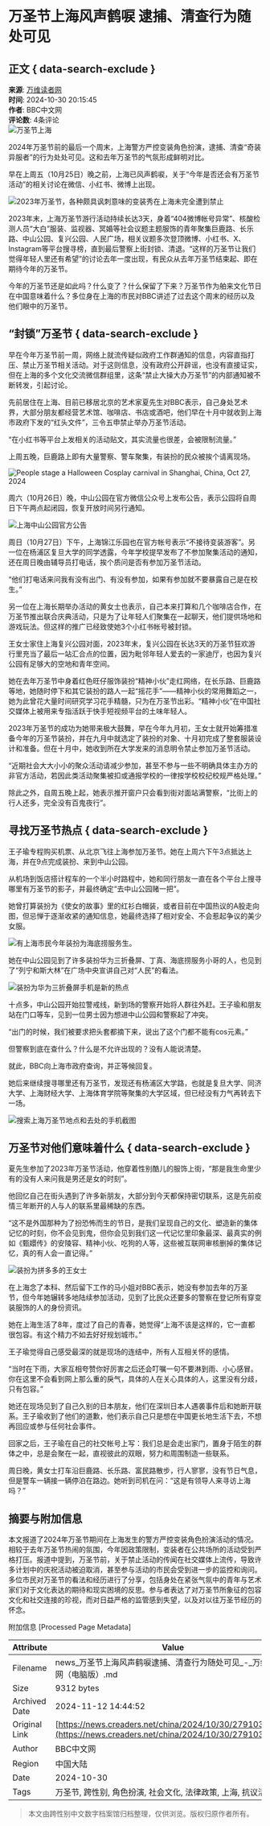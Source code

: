 # 万圣节上海风声鹤唳 逮捕、清查行为随处可见

## 正文 { data-search-exclude }


**来源**: [万维读者网](https://www.creaders.net)  
**时间**: 2024-10-30 20:15:45  
**作者**: BBC中文网  
**评论数**: 4条评论  
![万圣节上海](https://pub.creaders.net/images/n103.gif)

2024年万圣节前的最后一个周末，上海警方严控变装角色扮演，逮捕、清查“奇装异服者”的行为处处可见。这和去年万圣节的气氛形成鲜明对比。

早在上周五（10月25日）晚之前，上海已风声鹤唳，关于“今年是否还会有万圣节活动”的相关讨论在微信、小红书、微博上出现。

![2023年万圣节，各种颇具讽刺意味的变装秀在上海未完全遭到禁止](https://ichef.bbci.co.uk/ace/ws/640/cpsprodpb/681d/live/c63a44d0-9504-11ef-9504-b516e8b5f45f.jpg.webp)

2023年末，上海万圣节游行活动持续长达3天，身着“404微博帐号异常”、核酸检测人员“大白”服装、监视器、冥婚等社会议题主题服饰的青年聚集巨鹿路、长乐路、中山公园、复兴公园、人民广场，相关议题多次登顶微博、小红书、X、Instagram等平台搜寻榜，直到最后警察上街封锁、清退。“这样的万圣节让我们觉得年轻人里还有希望”的讨论去年一度出现，有民众从去年万圣节结束起、即在期待今年的万圣节。

今年的万圣节还是如此吗？什么变了？什么保留了下来？万圣节作为舶来文化节日在中国意味着什么？多位身在上海的市民对BBC讲述了过去这个周末的经历以及他们眼中的万圣节。

## “封锁”万圣节 { data-search-exclude }

早在今年万圣节前一周，网络上就流传疑似政府工作群通知的信息，内容直指打压、禁止万圣节相关活动。对于这则信息，没有政府公开辟谣，也没有直接证实，但在上海的多个文化交流微信群组里，这条“禁止大操大办万圣节”的内部通知被不断转发，引起讨论。

先前居住在上海、目前已移居北京的艺术家夏先生对BBC表示，自己身处艺术界，大部分朋友都经营艺术馆、咖啡店、书店或酒吧，他们早在十月中就收到上海市政府下发的“红头文件”，三令五申禁止举办万圣节活动。

“在小红书等平台上发相关的活动贴文，其实流量也很差，会被限制流量。”

上周五晚，巨鹿路上即有大量警察、警车聚集，有装扮的民众被挨个请离现场。

![People stage a Halloween Cosplay carnival in Shanghai, China, Oct 27, 2024](https://ichef.bbci.co.uk/ace/ws/640/cpsprodpb/574c/live/9e1e7a50-9529-11ef-9504-b516e8b5f45f.jpg.webp)

周六（10月26日）晚，中山公园在官方微信公众号上发布公告，表示公园将自周日下午两点起闭园，恢复开放时间另行通知。

![上海中山公园官方公告](https://ichef.bbci.co.uk/ace/ws/640/cpsprodpb/293c/live/7bf02f30-9508-11ef-b2f1-d7dd891ca155.png.webp)

周日（10月27日）下午，上海锦江乐园也在官方帐号表示“不接待变装游客”。另一位在杨浦区复旦大学的同学透露，今年学校提早发布了不参加聚集活动的通知，还在周日晚由辅导员打电话，挨个质问是否有参加万圣节活动。

“他们打电话来问我有没有出门、有没有参加，如果有参加就不要暴露自己是在校生。”

另一位在上海长期举办活动的黄女士也表示，自己本来打算和几个咖啡店合作，在万圣节推出联合庆典活动，只是为了让年轻人们聚集在一起聊天，他们提供场地和游戏玩法。但这样的推广已经致使她3个小红书帐号被封锁。

王女士家住上海复兴公园对面，2023年末，复兴公园在长达3天的万圣节狂欢游行里充当了最后一站汇合点的位置，因为毗邻年轻人爱去的一家迪厅，也因为复兴公园有足够大的空地和青年空间。

她在去年万圣节中身着红色旺仔服饰装扮“精神小伙”走红网络，在长乐路、巨鹿路等地，她随时停下和其它装扮的路人一起“摇花手”——精神小伙的常用舞蹈之一，她为此曾花大量时间研究学习花手精髓，只为在万圣节出彩。“精神小伙”在中国社交媒体上被用来专指活跃于快手短视频平台的土味年轻人。

2023年万圣节的成功为她带来极大鼓舞，早在今年九月初，王女士就开始筹措准备今年的万圣节装扮，并在九月中就选定了装扮的对象、十月初完成了整套服装设计和准备。但在十月中，她收到所在大学发来的消息明令禁止参加万圣节活动。

“近期社会大大小小的聚众活动请减少参加，甚至不参与一些不明确具体主办方的非官方活动，若因此类活动聚集被扣或通报学校的一律按学校校纪校规严格处理。”

除此之外，自周五晚上起，她表示推开窗户只会看到街对面站满警察，“比街上的行人还多，完全没有百鬼夜行”。

## 寻找万圣节热点 { data-search-exclude }

王子瑜专程购买机票、从北京飞往上海参加万圣节。她在上周六下午3点抵达上海，并在9点完成装扮、来到中山公园。

从机场到饭店搭计程车的一个半小时路程中，她和同行朋友一直在各个平台上搜寻哪里有万圣节的影子，并最终确定“去中山公园赌一把”。

她曾打算装扮为《使女的故事》里的红衫白帽装，或者目前在中国热议的A股走向图，但忌惮于逐渐收紧的通知信息，她最终选择了相对安全、不会惹起争议的美少女服。

![有上海市民今年装扮为海底捞服务生。](https://ichef.bbci.co.uk/ace/ws/640/cpsprodpb/6903/live/4fafb350-9503-11ef-89ae-5575c76d98e6.jpg.webp)

她在中山公园见到了许多装扮华为三折叠屏、丁真、海底捞服务小哥的人，也见到了“列宁和斯大林”在广场中央宣讲自己对“人民”的看法。

![装扮为华为三折叠屏手机是新的热点](https://ichef.bbci.co.uk/ace/ws/640/cpsprodpb/4b26/live/32b523f0-94dd-11ef-9504-b516e8b5f45f.jpg.webp)

十点多，中山公园开始拉警戒线，新到场的警察开始将人群往外赶。王子瑜和朋友站在门口等车，见到一位男士因为想进中山公园和警察起了冲突。

“出门的时候，我们被要求把头套都摘下来，说出了这个门都不能有cos元素。”

但警察到底在查什么？什么是不允许出现的？没有人能说清楚。

就此，BBC向上海市政府查询，并正等候回复。

她后来继续搜寻哪里还有万圣节，发现还有杨浦区大学路，也就是复旦大学、同济大学、上海财经大学、上海体育学院等聚集的大学区域，但已经没有力气再转去下一场。

![搜索上海万圣节地点和去处的手机截图](https://ichef.bbci.co.uk/ace/ws/640/cpsprodpb/6e1b/live/011ee130-94e4-11ef-9504-b516e8b5f45f.jpg.webp)

## 万圣节对他们意味着什么 { data-search-exclude }

夏先生参加了2023年万圣节活动，他穿着性别酷儿的服饰上街，“那是我生命里少有的没有人来问我是男还是女的时刻”。

他回忆自己在街头遇到了许多新朋友，大部分到今天都保持密切联系，这是先前疫情三年断开的人与人的联系里最稀缺的东西。

“这不是外国那种为了扮恐怖而生的节日，是我们呈现自己的文化、塑造新的集体记忆的时刻，你不会见到鬼，但你会见到我们这一代记忆里印象最深、最真实的例如《甄嬛传》的安陵容、精神小伙、吃狗的人等，这些被互联网审核删掉的集体记忆，真的有人会一直记得。”

![装扮为拼多多的王女士](https://ichef.bbci.co.uk/ace/ws/640/cpsprodpb/e548/live/61223610-94dd-11ef-9504-b516e8b5f45f.jpg.webp)

在上海念了本科、然后留下工作的马小姐对BBC表示，她没有参加去年的万圣节，但今年她辗转多地陆续参加活动，见到了比民众还要多的警察在登记所有穿变装服饰的人的身份资讯。

她在上海生活了8年，度过了自己的青春，她觉得“上海不该是这样的，它一直都很包容。有这个精力不如去好好规划城市。”

王子瑜觉得自己感受最深的就是现场的连结中，所有人互相关怀的感情。

“当时在下雨，大家互相夸赞你好厉害之后还会叮嘱一句不要淋到雨、小心感冒。你在这里不会看到网上那么重的戾气，具体的人在关心具体的人，这里没有分歧，只有包容。”

她还在现场见到了自己久别的日本朋友，他们在深圳日本人遇袭事件后和她断开联系。王子瑜收到了他们的道歉，他们表示自己只是想在中国更长地生活下去，不想再回应或参与任何社会事件。

回家之后，王子瑜在自己的社交帐号上写：我们总是会走出家门，置身于陌生的群体之中，总是会聚在一起，直视彼此的双眼，努力和周围制造一些联系。

周日晚，黄女士打车沿巨鹿路、长乐路、富民路散步，行人寥寥，没有节日气息，但是警车一辆接一辆停泊在路边。她听到司机在问：“这是有领导人来寻访上海吗？”

## 摘要与附加信息

<!-- tcd_abstract -->
本文报道了2024年万圣节期间在上海发生的警方严控变装角色扮演活动的情况。相较于去年万圣节热闹的氛围，今年因政策限制，变装者在公共场所的活动受到严格打压。报道中提到，万圣节前，关于禁止活动的传闻在社交媒体上流传，导致许多计划中的庆祝活动被迫取消，甚至参与活动的市民会受到进一步的监控和询问。多位市民对万圣节的看法和经历进行了分享，包括身处在紧张气氛中的青年与艺术家们对于文化表达的期待和现实困境的反思。参与者表达了对万圣节所象征的包容文化和社交连接的珍视，而对日益严格的监管感到失望，以及对以往万圣节经历的怀念。
<!-- tcd_abstract_end -->

附加信息 [Processed Page Metadata]

| Attribute       | Value                                  |
|-----------------|----------------------------------------|
| Filename        | news_万圣节上海风声鹤唳逮捕、清查行为随处可见_-_万维读者网（电脑版）.md                             |
| Size            | 9312 bytes                           |
| Archived Date   | 2024-11-12 14:44:52                             |
| Original Link   | [https://news.creaders.net/china/2024/10/30/2791033.html](https://news.creaders.net/china/2024/10/30/2791033.html)                       |
| Author          | BBC中文网                               |
| Region          | 中国大陆                               |
| Date            | 2024-10-30                                 |
| Tags            | 万圣节, 跨性别, 角色扮演, 社会文化, 法律政策, 上海, 抗议活动                                 |
>
> 本文由跨性别中文数字档案馆归档整理，仅供浏览。版权归原作者所有。
>